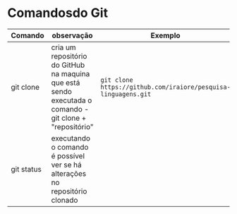 # Comandosdo Git

Comando | observação | Exemplo
---|---|---
git clone| cria um repositório do GitHub na maquina que está sendo executada o comando - git clone + "repositório"|`git clone https://github.com/iraiore/pesquisa-linguagens.git`
git status | executando o comando é possível ver se há alterações no repositório clonado
